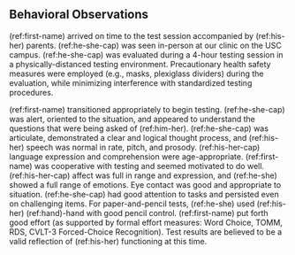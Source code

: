 ## Behavioral Observations

(ref:first-name) arrived on time to the test session accompanied by (ref:his-her) parents.
(ref:he-she-cap) was seen in-person at our clinic on the USC campus.
(ref:he-she-cap) was evaluated during a 4-hour testing session in a physically-distanced testing environment.
Precautionary health safety measures were employed (e.g., masks, plexiglass dividers) during the evaluation, while minimizing interference with standardized testing procedures.

(ref:first-name) transitioned appropriately to begin testing.
(ref:he-she-cap) was alert, oriented to the situation, and appeared to understand the questions that were being asked of (ref:him-her).
(ref:he-she-cap) was articulate, demonstrated a clear and logical thought process, and (ref:his-her) speech was normal in rate, pitch, and prosody.
(ref:his-her-cap) language expression and comprehension were age-appropriate.
(ref:first-name) was cooperative with testing and seemed motivated to do well.
(ref:his-her-cap) affect was full in range and expression, and (ref:he-she) showed a full range of emotions.
Eye contact was good and appropriate to situation.
(ref:he-she-cap) had good attention to tasks and persisted even on challenging items.
For paper-and-pencil tests, (ref:he-she) used (ref:his-her) (ref:hand)-hand with good pencil control.
(ref:first-name) put forth good effort (as supported by formal effort measures: Word Choice, TOMM, RDS, CVLT-3 Forced-Choice Recognition).
Test results are believed to be a valid reflection of (ref:his-her) functioning at this time.
